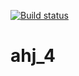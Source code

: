 [![Build status](https://ci.appveyor.com/api/projects/status/2sspdawsivh24x8d?svg=true)](https://ci.appveyor.com/project/gordov-andrey/ahj-4)


# ahj_4
